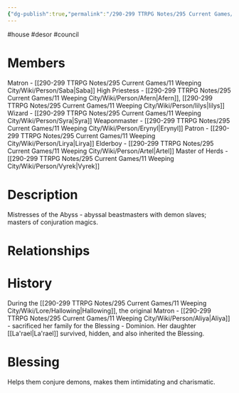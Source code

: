 ```yaml
---
{"dg-publish":true,"permalink":"/290-299 TTRPG Notes/295 Current Games/11 Weeping City/Wiki/House/Desor/"}
---
```



#house #desor #council 

# Members

Matron - [[290-299 TTRPG Notes/295 Current Games/11 Weeping City/Wiki/Person/Saba\|Saba]]
High Priestess - [[290-299 TTRPG Notes/295 Current Games/11 Weeping City/Wiki/Person/Afern\|Afern]], [[290-299 TTRPG Notes/295 Current Games/11 Weeping City/Wiki/Person/Iilys\|Iilys]]
Wizard - [[290-299 TTRPG Notes/295 Current Games/11 Weeping City/Wiki/Person/Syra\|Syra]]
Weaponmaster - [[290-299 TTRPG Notes/295 Current Games/11 Weeping City/Wiki/Person/Erynyl\|Erynyl]]
Patron - [[290-299 TTRPG Notes/295 Current Games/11 Weeping City/Wiki/Person/Lirya\|Lirya]]
Elderboy - [[290-299 TTRPG Notes/295 Current Games/11 Weeping City/Wiki/Person/Artel\|Artel]]
Master of Herds - [[290-299 TTRPG Notes/295 Current Games/11 Weeping City/Wiki/Person/Vyrek\|Vyrek]]

# Description

Mistresses of the Abyss - abyssal beastmasters with demon slaves; masters of conjuration magics.

# Relationships

# History

During the [[290-299 TTRPG Notes/295 Current Games/11 Weeping City/Wiki/Lore/Hallowing\|Hallowing]], the original Matron - [[290-299 TTRPG Notes/295 Current Games/11 Weeping City/Wiki/Person/Aliya\|Aliya]] - sacrificed her family for the Blessing - Dominion.
Her daughter [[La'rael\|La'rael]] survived, hidden, and also inherited the Blessing.

# Blessing

Helps them conjure demons, makes them intimidating and charismatic.